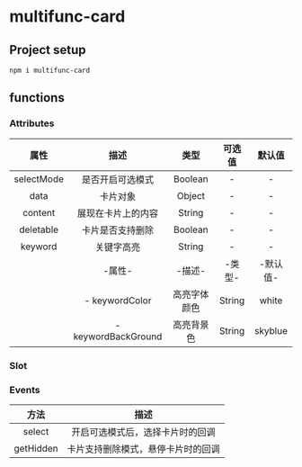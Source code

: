 # multifunc-card

## Project setup
```
npm i multifunc-card
```
## functions

### Attributes
| 属性 | 描述 | 类型 | 可选值 | 默认值 |
| :--: | :--: | :--: | :--: | :--: |
| selectMode | 是否开启可选模式 | Boolean | - | - |
| data | 卡片对象 | Object | - | - |
| content | 展现在卡片上的内容 | String | - | - |
| deletable | 卡片是否支持删除 | Boolean | - | - |
| keyword | 关键字高亮 | String | - | - |
|  | -属性- | -描述- | -类型- | -默认值- |
|  | - keywordColor | 高亮字体颜色 | String | white |  
|  | - keywordBackGround | 高亮背景色 | String | skyblue |


### Slot

### Events
| 方法 | 描述 |
| :--: | :--: |
| select | 开启可选模式后，选择卡片时的回调 |
| getHidden | 卡片支持删除模式，悬停卡片时的回调 |